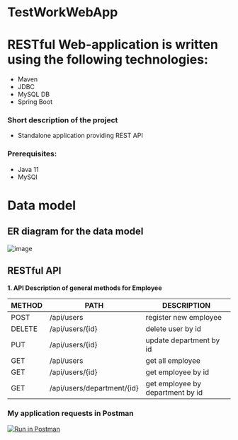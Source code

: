 # TestWorkWebApp
# RESTful Web-application is written using the following technologies: 
  - Maven 
  - JDBC 
  - MySQL DB 
  - Spring Boot
### Short description of the project
  - Standalone application providing REST API

### Prerequisites:
- Java 11
- MySQl

# Data model
## ER diagram for the data model
![image](https://user-images.githubusercontent.com/93200046/158175074-24864113-0cd6-49a2-80e3-017625fa1a9d.png)


## RESTful API

**1. API Description of general methods for Employee**

METHOD | PATH | DESCRIPTION
------------|-----|------------
POST | /api/users | register new employee
DELETE | /api/users/{id} | delete user by id
PUT | /api/users/{id} | update department by id
GET | /api/users | get all employee
GET | /api/users/{id} | get employee by id
GET | /api/users/department/{id} | get employee by department by id

### My application requests in Postman
[![Run in Postman](https://run.pstmn.io/button.svg)](https://app.getpostman.com/run-collection/d9af219fea3fe665c736?action=collection%2Fimport)
